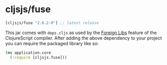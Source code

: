 # cljsjs/fuse

[](dependency)
```clojure
[cljsjs/fuse "2.6.2-0"] ;; latest release
```
[](/dependency)

This jar comes with `deps.cljs` as used by the [Foreign Libs][flibs] feature
of the ClojureScript compiler. After adding the above dependency to your project
you can require the packaged library like so:

```clojure
(ns application.core
  (:require [cljsjs.fuse]))
```

[flibs]: https://clojurescript.org/reference/packaging-foreign-deps
